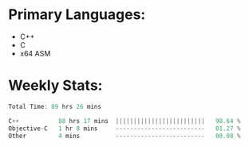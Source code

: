 # Primary Languages:
- C++
- C
- x64 ASM

# Weekly Stats:
<!--START_SECTION:waka-->

```C++
Total Time: 89 hrs 26 mins

C++           88 hrs 17 mins  |||||||||||||||||||||||||   98.64 %
Objective-C   1 hr 8 mins     -------------------------   01.27 %
Other         4 mins          -------------------------   00.08 %
```

<!--END_SECTION:waka-->


